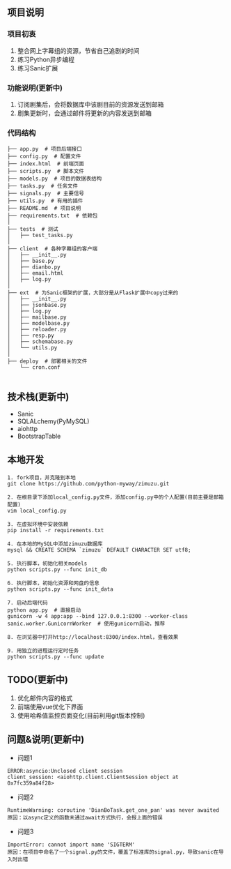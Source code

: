 
## 项目说明
### 项目初衷
1. 整合网上字幕组的资源，节省自己追剧的时间
2. 练习Python异步编程
3. 练习Sanic扩展

### 功能说明(更新中)
1. 订阅剧集后，会将数据库中该剧目前的资源发送到邮箱
2. 剧集更新时，会通过邮件将更新的内容发送到邮箱

### 代码结构
```
├── app.py  # 项目后端接口
├── config.py  # 配置文件
├── index.html  # 前端页面
├── scripts.py  # 脚本文件
├── models.py  # 项目的数据表结构
├── tasks.py  # 任务文件
├── signals.py  # 主要信号
├── utils.py  # 有用的插件
├── README.md  # 项目说明
├── requirements.txt  # 依赖包
│
├── tests  # 测试
│   ├── test_tasks.py
│
├── client  # 各种字幕组的客户端
│   ├── __init__.py
│   ├── base.py
│   ├── dianbo.py
│   ├── email.html
│   ├── log.py
│
├── ext  # 为Sanic框架的扩展，大部分是从Flask扩展中copy过来的
│   ├── __init__.py
│   ├── jsonbase.py
│   ├── log.py
│   ├── mailbase.py
│   ├── modelbase.py
│   ├── reloader.py
│   ├── resp.py
│   ├── schemabase.py
│   └── utils.py
│ 
├── deploy  # 部署相关的文件
    └── cron.conf
    
```

## 技术栈(更新中)
- Sanic
- SQLALchemy(PyMySQL)
- aiohttp
- BootstrapTable

## 本地开发

```
1. fork项目，并克隆到本地
git clone https://github.com/python-myway/zimuzu.git

2. 在根目录下添加local_config.py文件，添加config.py中的个人配置(目前主要是邮箱配置)
vim local_config.py

3. 在虚拟环境中安装依赖
pip install -r requirements.txt

4. 在本地的MySQL中添加zimuzu数据库
mysql && CREATE SCHEMA `zimuzu` DEFAULT CHARACTER SET utf8;

5. 执行脚本，初始化相关models
python scripts.py --func init_db

6. 执行脚本，初始化资源和网盘的信息
python scripts.py --func init_data

7. 启动后端代码
python app.py  # 直接启动
gunicorn -w 4 app:app --bind 127.0.0.1:8300 --worker-class sanic.worker.GunicornWorker  # 使用gunicorn启动，推荐

8. 在浏览器中打开http://localhost:8300/index.html，查看效果

9. 用独立的进程运行定时任务
python scripts.py --func update
```

## TODO(更新中)
1. 优化邮件内容的格式
2. 前端使用vue优化下界面
3. 使用哈希值监控页面变化(目前利用git版本控制)

## 问题&说明(更新中)
- 问题1
```
ERROR:asyncio:Unclosed client session
client_session: <aiohttp.client.ClientSession object at 0x7fc359a84f28>
```

- 问题2
```
RuntimeWarning: coroutine 'DianBoTask.get_one_pan' was never awaited
原因：以async定义的函数未通过await方式执行，会报上面的错误
```

- 问题3
```
ImportError: cannot import name 'SIGTERM'
原因：在项目中命名了一个signal.py的文件，覆盖了标准库的signal.py，导致sanic在导入时出错
```




